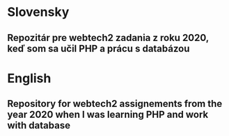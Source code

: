 # Slovensky
## Repozitár pre webtech2 zadania z roku 2020, keď som sa učil PHP a prácu s databázou
 
# English
## Repository for webtech2 assignements from the year 2020 when I was learning PHP and work with database
